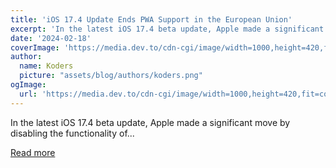 ```yaml
---
title: 'iOS 17.4 Update Ends PWA Support in the European Union'
excerpt: 'In the latest iOS 17.4 beta update, Apple made a significant move by disabling the functionality of...'
date: '2024-02-18'
coverImage: 'https://media.dev.to/cdn-cgi/image/width=1000,height=420,fit=cover,gravity=auto,format=auto/https%3A%2F%2Fdev-to-uploads.s3.amazonaws.com%2Fuploads%2Farticles%2Fzztr1u3bl4pu3ezxajcf.png'
author:
  name: Koders
  picture: "assets/blog/authors/koders.png"
ogImage:
  url: 'https://media.dev.to/cdn-cgi/image/width=1000,height=420,fit=cover,gravity=auto,format=auto/https%3A%2F%2Fdev-to-uploads.s3.amazonaws.com%2Fuploads%2Farticles%2Fzztr1u3bl4pu3ezxajcf.png'
---
```


In the latest iOS 17.4 beta update, Apple made a significant move by disabling the functionality of...

[Read more](https://dev.to/lilxyzz/ios-174-update-ends-pwa-support-in-the-european-union-3p95)
